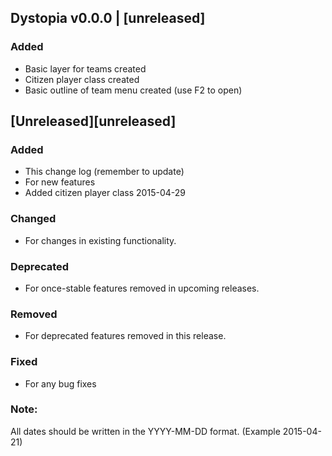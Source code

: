 ## Dystopia v0.0.0 | [unreleased]
### Added
- Basic layer for teams created
- Citizen player class created
- Basic outline of team menu created (use F2 to open)

## [Unreleased][unreleased]
### Added
- This change log (remember to update)
- For new features
- Added citizen player class 2015-04-29

### Changed
- For changes in existing functionality.

### Deprecated
- For once-stable features removed in upcoming releases.

### Removed
- For deprecated features removed in this release.

### Fixed
- For any bug fixes

### Note:
All dates should be written in the YYYY-MM-DD format. (Example 2015-04-21)
